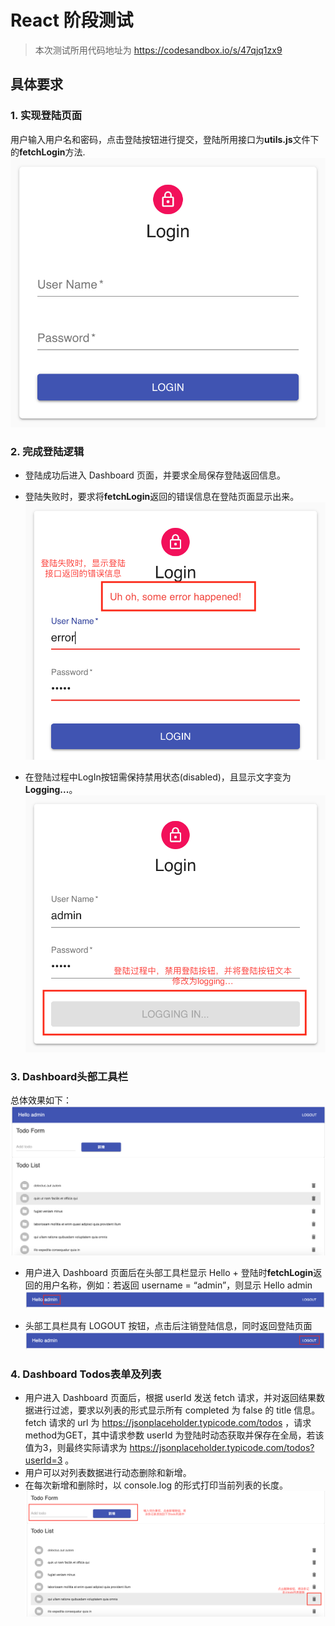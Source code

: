 # React 阶段测试
> 本次测试所用代码地址为 https://codesandbox.io/s/47qjq1zx9

## 具体要求

### 1. 实现登陆页面
用户输入用户名和密码，点击登陆按钮进行提交，登陆所用接口为**utils.js**文件下的**fetchLogin**方法.
![Login image](./img/login.png)

### 2. 完成登陆逻辑
- 登陆成功后进入 Dashboard 页面，并要求全局保存登陆返回信息。
- 登陆失败时，要求将**fetchLogin**返回的错误信息在登陆页面显示出来。
![Login error](./img/login_error.png)

- 在登陆过程中LogIn按钮需保持禁用状态(disabled)，且显示文字变为 **Logging...**。
![Login ing](./img/login_ing.png)

### 3. Dashboard头部工具栏
总体效果如下：
![dashboard](./img/dashboard.png)

- 用户进入 Dashboard 页面后在头部工具栏显示 Hello + 登陆时**fetchLogin**返回的用户名称，例如：若返回 username = “admin”，则显示 Hello admin
![username](./img/username.png)

- 头部工具栏具有 LOGOUT 按钮，点击后注销登陆信息，同时返回登陆页面
![logout](./img/logout.png)

### 4. Dashboard Todos表单及列表
- 用户进入 Dashboard 页面后，根据 userId 发送 fetch 请求，并对返回结果数据进行过滤，要求以列表的形式显示所有 completed 为 false 的 title 信息。fetch 请求的 url 为 https://jsonplaceholder.typicode.com/todos ，请求method为GET，其中请求参数 userId 为登陆时动态获取并保存在全局，若该值为3，则最终实际请求为 https://jsonplaceholder.typicode.com/todos?userId=3 。
- 用户可以对列表数据进行动态删除和新增。
- 在每次新增和删除时，以 console.log 的形式打印当前列表的长度。
![todolist](./img/todolist.png)

